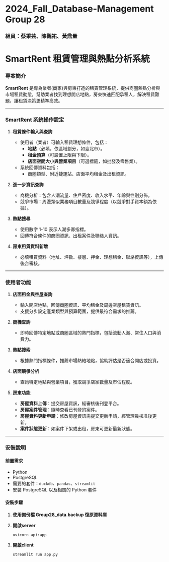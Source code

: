 # 2024_Fall_Database-Management Group 28
### 組員：蔡秉芸、陳觀祐、黃鼎量
# **SmartRent 租賃管理與熱點分析系統**

### **專案簡介**  
**SmartRent** 是專為業者(商家)與房東打造的租賃管理系統，提供商圈熱點分析與市場租賃動態，幫助業者找到理想開店地點，房東快速匹配承租人，解決租賃難題，讓租賃決策更精準高效。

---

### **SmartRent 系統操作設定**
1. **租賃條件輸入與查詢**
   - 使用者（業者）可輸入租賃理想條件，包括：
     - **地點**（必填，依區域劃分，如臺北市）。
     - **租金預算**（可設置上限與下限）。
     - **店面空間大小與營業項目**（可選標籤，如批發及零售業）。
   - 系統回傳資料包括：
     - 商圈類型、附近捷運站、店面平均租金及出租資訊。

2. **進一步資訊查詢**
   - 商機分析：包含人潮流量、住戶密度、收入水平、年齡與性別分佈。
   - 競爭市場：周邊類似業務項目數量及競爭程度（以競爭對手資本額為依據）。

3. **熱點搜尋**
   - 使用數字 1-10 表示人潮多寡指標。
   - 回傳符合條件的商圈資訊、出租案件及聯絡人資訊。

4. **房東租賃資料新增**
   - 必填租賃資料（地址、坪數、樓層、押金、理想租金、聯絡資訊等），上傳後台審核。

---

### 使用者功能
1. **店面租金與空屋查詢**
   - 輸入開店地點，回傳商圈資訊、平均租金及周邊空屋租賃資訊。
   - 支援分步設定產業類型與預算範圍，提供最符合需求的推薦。

2. **商機查詢**
   - 即時回傳特定地點或商圈區域的熱門指標，包括流動人潮、常住人口與消費力。

3. **熱點搜索**
   - 根據熱門指標條件，推薦市場熱絡地點，協助評估是否適合開店或投資。

4. **店面競爭分析**
   - 查詢特定地點與營業項目，獲取競爭店家數量及市佔程度。

5. **房東功能**
   - **房屋資料上傳**：提交房屋資訊，經審核後刊登平台。
   - **房屋案件管理**：隨時查看已刊登的案件。
   - **房屋資料更新申請**：修改房屋資訊需提交更新申請，經管理員核准後更新。
   - **案件狀態更新**：如案件下架或出租，房東可更新最新狀態。

---

### **安裝說明**

#### **前置需求**
- Python
- PostgreSQL
- 需要的套件：`duckdb`、`pandas`、`streamlit`
- 安裝 PostgreSQL 以及相關的 Python 套件

#### **安裝步驟**

1. **使用備份檔 Group28_data.backup 復原資料庫**

2. **開啟server**
   ```bash
   uvicorn api:app 
3. **開啟client**
   ```bash
   streamlit run app.py
